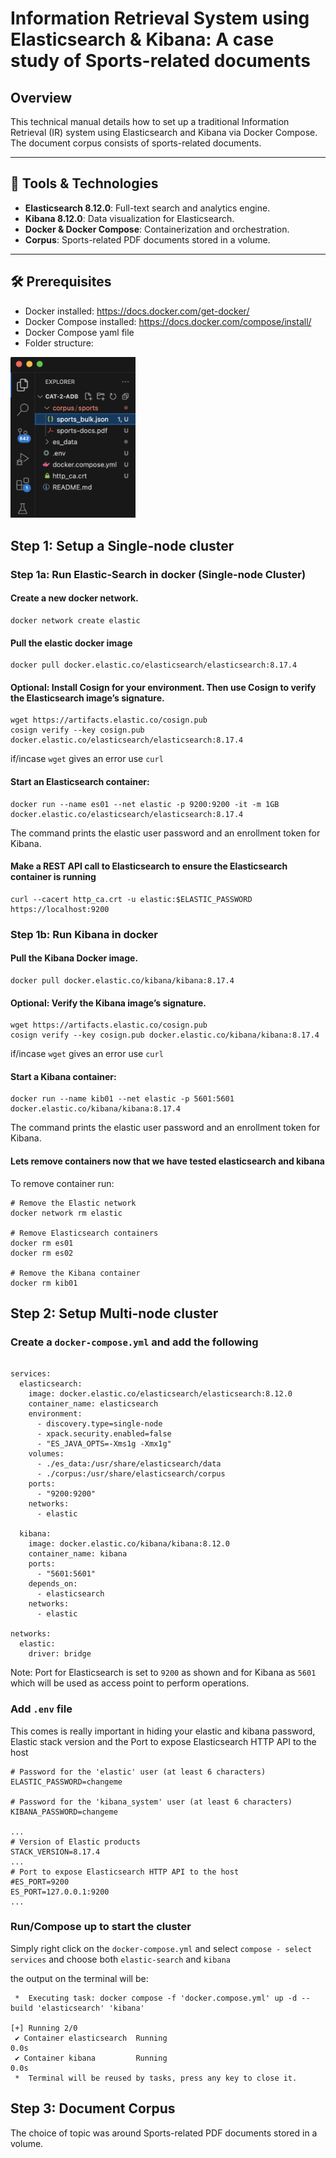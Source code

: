 # Information Retrieval System using Elasticsearch & Kibana: A case study of Sports-related documents

## Overview

This technical manual details how to set up a traditional Information Retrieval (IR) system using Elasticsearch and Kibana via Docker Compose. The document corpus consists of sports-related documents.

---

## 🧰 Tools & Technologies

- **Elasticsearch 8.12.0**: Full-text search and analytics engine.
- **Kibana 8.12.0**: Data visualization for Elasticsearch.
- **Docker & Docker Compose**: Containerization and orchestration.
- **Corpus**: Sports-related PDF documents stored in a volume.

---

## 🛠️ Prerequisites

- Docker installed: https://docs.docker.com/get-docker/
- Docker Compose installed: https://docs.docker.com/compose/install/
- Docker Compose yaml file
- Folder structure: 
<img src="./screenshots/file-structure.png" alt="Description" width="200"/>

## Step 1: Setup a Single-node cluster 


### Step 1a: Run Elastic-Search in docker (Single-node Cluster)


#### Create a new docker network.


```
docker network create elastic
```
#### Pull the elastic docker image

```
docker pull docker.elastic.co/elasticsearch/elasticsearch:8.17.4
```

#### Optional: Install Cosign for your environment. Then use Cosign to verify the Elasticsearch image’s signature.
```
wget https://artifacts.elastic.co/cosign.pub
cosign verify --key cosign.pub docker.elastic.co/elasticsearch/elasticsearch:8.17.4
```
if/incase ```wget``` gives an error use ```curl```
#### Start an Elasticsearch container:
```
docker run --name es01 --net elastic -p 9200:9200 -it -m 1GB docker.elastic.co/elasticsearch/elasticsearch:8.17.4
```
The command prints the elastic user password and an enrollment token for Kibana.

#### Make a REST API call to Elasticsearch to ensure the Elasticsearch container is running
```
curl --cacert http_ca.crt -u elastic:$ELASTIC_PASSWORD https://localhost:9200
```

### Step 1b: Run Kibana in docker


#### Pull the Kibana Docker image.
```
docker pull docker.elastic.co/kibana/kibana:8.17.4
```
#### Optional: Verify the Kibana image’s signature.
```
wget https://artifacts.elastic.co/cosign.pub
cosign verify --key cosign.pub docker.elastic.co/kibana/kibana:8.17.4
```
if/incase ```wget``` gives an error use ```curl```

#### Start a Kibana container:
```
docker run --name kib01 --net elastic -p 5601:5601 docker.elastic.co/kibana/kibana:8.17.4
```
The command prints the elastic user password and an enrollment token for Kibana.

#### Lets remove containers now that we have tested elasticsearch and kibana
To remove container run:
```
# Remove the Elastic network
docker network rm elastic

# Remove Elasticsearch containers
docker rm es01
docker rm es02

# Remove the Kibana container
docker rm kib01
```

## Step 2: Setup Multi-node cluster

### Create a ```docker-compose.yml``` and add the following 
```

services:
  elasticsearch:
    image: docker.elastic.co/elasticsearch/elasticsearch:8.12.0
    container_name: elasticsearch
    environment:
      - discovery.type=single-node
      - xpack.security.enabled=false
      - "ES_JAVA_OPTS=-Xms1g -Xmx1g"
    volumes:
      - ./es_data:/usr/share/elasticsearch/data
      - ./corpus:/usr/share/elasticsearch/corpus
    ports:
      - "9200:9200"
    networks:
      - elastic

  kibana:
    image: docker.elastic.co/kibana/kibana:8.12.0
    container_name: kibana
    ports:
      - "5601:5601"
    depends_on:
      - elasticsearch
    networks:
      - elastic

networks:
  elastic:
    driver: bridge
```

Note: Port for Elasticsearch is set to ```9200``` as shown and for Kibana as ```5601``` which will be used as access point to perform operations.

### Add ```.env``` file
This comes is really important in hiding your elastic and kibana password, Elastic stack version and the Port to expose Elasticsearch HTTP API to the host
```
# Password for the 'elastic' user (at least 6 characters)
ELASTIC_PASSWORD=changeme

# Password for the 'kibana_system' user (at least 6 characters)
KIBANA_PASSWORD=changeme

...
# Version of Elastic products
STACK_VERSION=8.17.4
...
# Port to expose Elasticsearch HTTP API to the host
#ES_PORT=9200
ES_PORT=127.0.0.1:9200
...

```

### Run/Compose up to start the cluster
Simply right click on the ```docker-compose.yml``` and select ```compose - select services``` and choose both ```elastic-search``` and ```kibana```

the output on the terminal will be:
```
 *  Executing task: docker compose -f 'docker.compose.yml' up -d --build 'elasticsearch' 'kibana' 

[+] Running 2/0
 ✔ Container elasticsearch  Running                                                          0.0s 
 ✔ Container kibana         Running                                                          0.0s 
 *  Terminal will be reused by tasks, press any key to close it.
```

## Step 3: Document Corpus
The choice of topic was around Sports-related PDF documents stored in a volume.


